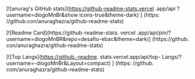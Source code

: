 [![anurag's GitHub stats](https://github-readme-stats.vercel .app/api ?username=diogoMnBr&show icons-true&theme-dark) ] (https: //github.con/anuraghazra/github-readme-stats)


[![Readme Card](https://github-readme-stats. vercel .app/api/pin/?username=diogoMnBR&repo=desafio-ebac&theme=dark)] (https://github. con/anuraghazra/github-readme-stats)

[![Top Langs](https://github.-readme. stats.vercel.app/api/top- Langs/?username=-diogoMnBr&Layout=compact) ] (https: //github. com/anuraghazra/github-readme-stats)

